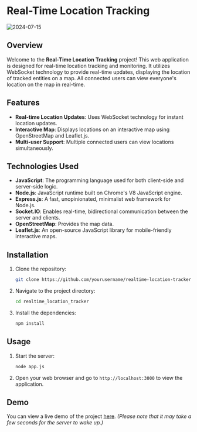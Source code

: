 # Real-Time Location Tracking


![2024-07-15](https://github.com/user-attachments/assets/51021220-d6c5-44fd-a08c-36061af891fe)


## Overview

Welcome to the **Real-Time Location Tracking** project! This web application is designed for real-time location tracking and monitoring. It utilizes WebSocket technology to provide real-time updates, displaying the location of tracked entities on a map. All connected users can view everyone's location on the map in real-time.

## Features

- **Real-time Location Updates**: Uses WebSocket technology for instant location updates.
- **Interactive Map**: Displays locations on an interactive map using OpenStreetMap and Leaflet.js.
- **Multi-user Support**: Multiple connected users can view locations simultaneously.

## Technologies Used

- **JavaScript**: The programming language used for both client-side and server-side logic.
- **Node.js**: JavaScript runtime built on Chrome's V8 JavaScript engine.
- **Express.js**: A fast, unopinionated, minimalist web framework for Node.js.
- **Socket.IO**: Enables real-time, bidirectional communication between the server and clients.
- **OpenStreetMap**: Provides the map data.
- **Leaflet.js**: An open-source JavaScript library for mobile-friendly interactive maps.

## Installation

1. Clone the repository:
    ```bash
    git clone https://github.com/yourusername/realtime-location-tracker.git
    ```
2. Navigate to the project directory:
    ```bash
    cd realtime_location_tracker
    ```
3. Install the dependencies:
    ```bash
    npm install
    ```

## Usage

1. Start the server:
    ```bash
    node app.js
    ```
2. Open your web browser and go to `http://localhost:3000` to view the application.

## Demo

You can view a live demo of the project [here](https://realtime-location-trackernp.onrender.com/). *(Please note that it may take a few seconds for the server to wake up.)*
